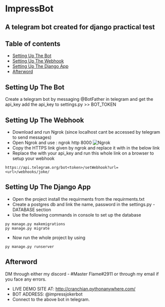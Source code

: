 # ImpressBot
## A telegram bot created for django practical test

## Table of contents
* [Setting Up The Bot](#setting-up-the-bot)
* [Setting Up The Webhook](#setting-up-the-webhook)
* [Setting Up The Django App](#setting-up-the-django-app)
* [Afterword](#afterword)

## Setting Up The Bot
Create a telegram bot by messaging @BotFather in telegram and get the api_key 
add the api_key to settings.py >> BOT_TOKEN

## Setting Up The Webhook
* Download and run Ngrok (since localhost cant be accessed by telegram to send messages) 
* Open Ngrok and use : ngrok http 8000
![Ngrok](https://i.imgur.com/mPbOZYP.png)
* Copy the HTTPS link given by ngrok and replace it with <url> in the below link
* Replace the <token> with your api_key and run this whole link on a browser to setup your webhook
```
https://api.telegram.org/bot<token>/setWebhook?url=<url>/webhooks/joke/
```

## Setting Up The Django App
* Open the project install the requirments from the requirments.txt
* Create a postgres db and link the name, password in the settings.py - DATABASE section
* Use the following commands in console to set up the database
```
py manage.py makemigrations
py manage.py migrate
```
* Now run the whole project by using
```
py manage.py runserver
```

## Afterword
DM through either my discord - #Master Flame#2911 or through my email if you face any errors.
* LIVE DEMO SITE AT: http://cranchian.pythonanywhere.com/ 
* BOT ADDRESS: @impressjokerbot
* Connect to the above bot in telegram.
